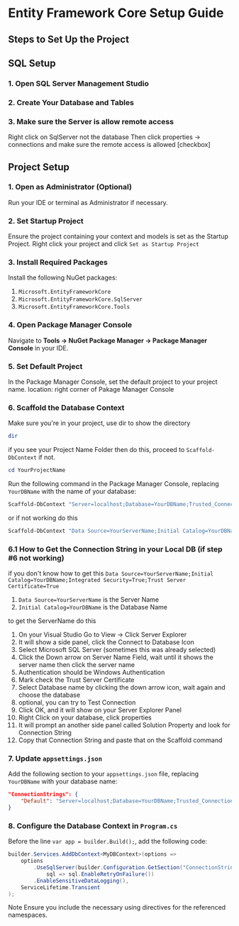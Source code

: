 # Entity Framework Core Setup Guide

## Steps to Set Up the Project

## SQL Setup

### 1. Open SQL Server Management Studio
### 2. Create Your Database and Tables
### 3. Make sure the Server is allow remote access
Right click on SqlServer not the database
Then click properties -> connections and make sure the remote access is allowed [checkbox]

## Project Setup

### 1. Open as Administrator (Optional)
Run your IDE or terminal as Administrator if necessary.

### 2. Set Startup Project
Ensure the project containing your context and models is set as the Startup Project.
Right click your project and click `Set as Startup Project`

### 3. Install Required Packages
Install the following NuGet packages:
1. `Microsoft.EntityFrameworkCore`
2. `Microsoft.EntityFrameworkCore.SqlServer`
3. `Microsoft.EntityFrameworkCore.Tools`

### 4. Open Package Manager Console
Navigate to **Tools -> NuGet Package Manager -> Package Manager Console** in your IDE.

### 5. Set Default Project
In the Package Manager Console, set the default project to your project name.
location: right corner of Pakage Manager Console

### 6. Scaffold the Database Context

Make sure you're in your project, use dir to show the directory
```powershell
dir
```
if you see your Project Name Folder then do this, proceed to `Scaffold-DbContext` if not.
```powershell
cd YourProjectName
```
Run the following command in the Package Manager Console, replacing `YourDBName` with the name of your database:
```powershell
Scaffold-DbContext "Server=localhost;Database=YourDBName;Trusted_Connection=True;" Microsoft.EntityFrameworkCore.SqlServer -OutputDir Models -ContextDir Context -Context MyDBContext -f
```
or if not working do this
```powershell
Scaffold-DbContext "Data Source=YourServerName;Initial Catalog=YourDBName;Integrated Security=True;Trust Server Certificate=True;" Microsoft.EntityFrameworkCore.SqlServer -OutputDir Models -ContextDir Context -Context MyDBContext -f
```

### 6.1 How to Get the Connection String in your Local DB (if step #6 not working)

if you don't know how to get this `Data Source=YourServerName;Initial Catalog=YourDBName;Integrated Security=True;Trust Server Certificate=True`
1. `Data Source=YourServerName` is the Server Name
1. `Initial Catalog=YourDBName` is the Database Name

to get the ServerName do this

1. On your Visual Studio Go to View -> Click Server Explorer
2. It will show a side panel, click the Connect to Database Icon
3. Select Microsoft SQL Server (sometimes this was already selected)
4. Click the Down arrow on Server Name Field, wait until it shows the server name then click the server name
5. Authentication should be Windows Authentication
6. Mark check the Trust Server Certificate
7. Select Database name by clicking the down arrow icon, wait again and choose the database
8. optional, you can try to Test Connection
9. Click OK, and it will show on your Server Explorer Panel
10. Right Click on your database, click properties
11. It will prompt an another side panel called Solution Property and look for Connection String
12. Copy that Connection String and paste that on the Scaffold command


### 7. Update `appsettings.json`
Add the following section to your `appsettings.json` file, replacing `YourDBName` with your database name:

```json
"ConnectionStrings": {
    "Default": "Server=localhost;Database=YourDBName;Trusted_Connection=True;"
}
```

### 8. Configure the Database Context in `Program.cs`

Before the line `var app = builder.Build();`, add the following code:

```csharp
builder.Services.AddDbContext<MyDBContext>(options =>
    options
        .UseSqlServer(builder.Configuration.GetSection("ConnectionStrings:Default").Value,
            sql => sql.EnableRetryOnFailure())
        .EnableSensitiveDataLogging(), 
    ServiceLifetime.Transient
);
```

Note
Ensure you include the necessary using directives for the referenced namespaces.
